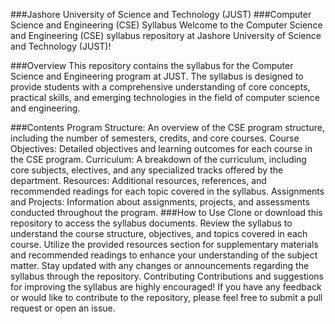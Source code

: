 ###Jashore University of Science and Technology (JUST)
###Computer Science and Engineering (CSE) Syllabus
Welcome to the Computer Science and Engineering (CSE) syllabus repository at Jashore University of Science and Technology (JUST)!

###Overview
This repository contains the syllabus for the Computer Science and Engineering program at JUST. The syllabus is designed to provide students with a comprehensive understanding of core concepts, practical skills, and emerging technologies in the field of computer science and engineering.

###Contents
Program Structure: An overview of the CSE program structure, including the number of semesters, credits, and core courses.
Course Objectives: Detailed objectives and learning outcomes for each course in the CSE program.
Curriculum: A breakdown of the curriculum, including core subjects, electives, and any specialized tracks offered by the department.
Resources: Additional resources, references, and recommended readings for each topic covered in the syllabus.
Assignments and Projects: Information about assignments, projects, and assessments conducted throughout the program.
###How to Use
Clone or download this repository to access the syllabus documents.
Review the syllabus to understand the course structure, objectives, and topics covered in each course.
Utilize the provided resources section for supplementary materials and recommended readings to enhance your understanding of the subject matter.
Stay updated with any changes or announcements regarding the syllabus through the repository.
Contributing
Contributions and suggestions for improving the syllabus are highly encouraged! If you have any feedback or would like to contribute to the repository, please feel free to submit a pull request or open an issue.

